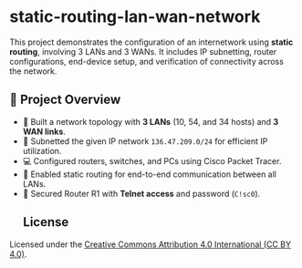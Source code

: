 # static-routing-lan-wan-network

This project demonstrates the configuration of an internetwork using **static routing**, involving 3 LANs and 3 WANs. It includes IP subnetting, router configurations, end-device setup, and verification of connectivity across the network.

## 📌 Project Overview

- 🔧 Built a network topology with **3 LANs** (10, 54, and 34 hosts) and **3 WAN links**.
- 🧠 Subnetted the given IP network `136.47.209.0/24` for efficient IP utilization.
- 💻 Configured routers, switches, and PCs using Cisco Packet Tracer.
- 📡 Enabled static routing for end-to-end communication between all LANs.
- 🔐 Secured Router R1 with **Telnet access** and password (`C!sc0`).
  ## License
Licensed under the [Creative Commons Attribution 4.0 International (CC BY 4.0)](https://creativecommons.org/licenses/by/4.0/).
